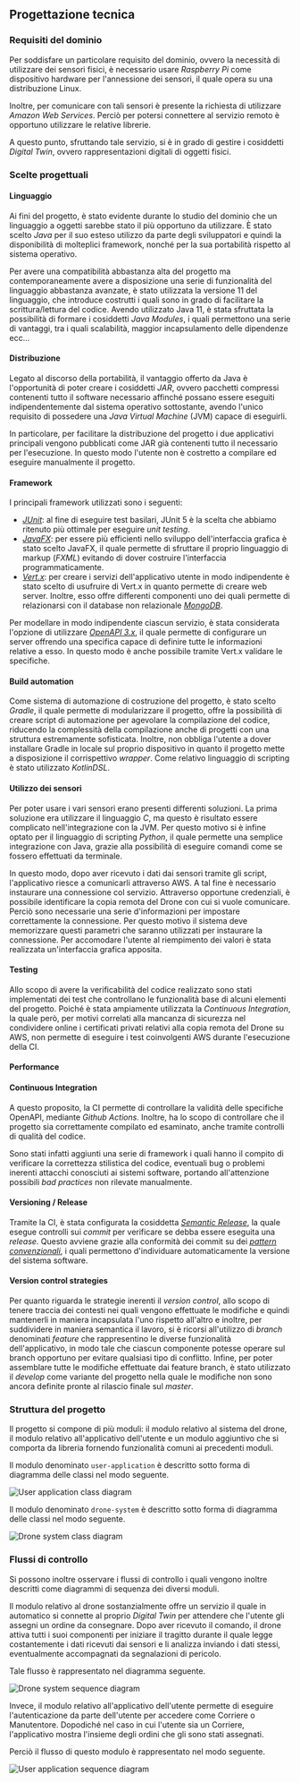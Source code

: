 ## Progettazione tecnica

### Requisiti del dominio

Per soddisfare un particolare requisito del dominio, ovvero la necessità di utilizzare dei sensori fisici, è
necessario usare _Raspberry Pi_ come dispositivo hardware per l'annessione dei sensori, il quale opera su una
distribuzione Linux.

Inoltre, per comunicare con tali sensori è presente la richiesta di utilizzare _Amazon Web Services_.
Perciò per potersi connettere al servizio remoto è opportuno utilizzare le relative librerie.

A questo punto, sfruttando tale servizio, si è in grado di gestire i cosiddetti _Digital Twin_, ovvero rappresentazioni
digitali di oggetti fisici.


### Scelte progettuali

#### Linguaggio

Ai fini del progetto, è stato evidente durante lo studio del dominio che un linguaggio a oggetti sarebbe
stato il più opportuno da utilizzare. È stato scelto _Java_ per il suo esteso utilizzo da parte degli sviluppatori
e quindi la disponibilità di molteplici framework, nonché per la sua portabilità rispetto al sistema operativo.

Per avere una compatibilità abbastanza alta del progetto ma contemporaneamente avere a disposizione una serie di
funzionalità del linguaggio abbastanza avanzate, è stato utilizzata la versione 11 del linguaggio, che introduce
costrutti i quali sono in grado di facilitare la scrittura/lettura del codice.
Avendo utilizzato Java 11, è stata sfruttata la possibilità di formare i cosiddetti _Java Modules_, i quali
permettono una serie di vantaggi, tra i quali scalabilità, maggior incapsulamento delle dipendenze ecc...

#### Distribuzione

Legato al discorso della portabilità, il vantaggio offerto da Java è l'opportunità di poter creare i cosiddetti _JAR_, 
ovvero pacchetti compressi contenenti tutto il software necessario affinché possano essere eseguiti indipendentemente
dal sistema operativo sottostante, avendo l'unico requisito di possedere una _Java Virtual Machine_ (JVM) capace di
eseguirli.

In particolare, per facilitare la distribuzione del progetto i due applicativi principali vengono pubblicati come JAR
già contenenti tutto il necessario per l'esecuzione. In questo modo l'utente non è costretto a compilare ed eseguire
manualmente il progetto.

#### Framework

I principali framework utilizzati sono i seguenti:
- [_JUnit_](https://junit.org/junit5/): al fine di eseguire test basilari, JUnit 5 è la scelta che abbiamo ritenuto 
  più ottimale per eseguire _unit testing_.
- [_JavaFX_](https://openjfx.io/): per essere più efficienti nello sviluppo dell'interfaccia grafica è stato scelto 
  JavaFX, il quale permette di sfruttare il proprio linguaggio di markup (_FXML_) evitando di dover costruire 
  l'interfaccia programmaticamente.
- [_Vert.x_](https://vertx.io/): per creare i servizi dell'applicativo utente in modo indipendente è stato scelto di 
  usufruire di Vert.x in quanto permette di creare web server. Inoltre, esso offre differenti componenti uno dei quali
  permette di relazionarsi con il database non relazionale [_MongoDB_](https://www.mongodb.com/).

Per modellare in modo indipendente ciascun servizio, è stata considerata l'opzione di utilizzare 
[_OpenAPI 3.x_](https://swagger.io/specification/), il quale
permette di configurare un server offrendo una specifica capace di definire tutte le informazioni relative a esso.
In questo modo è anche possibile tramite Vert.x validare le specifiche.

#### Build automation 

Come sistema di automazione di costruzione del progetto, è stato scelto _Gradle_, il quale permette di modularizzare il
progetto, offre la possibilità di creare script di automazione per agevolare la compilazione del codice,
riducendo la complessità della compilazione anche di progetti con una struttura estremamente sofisticata.
Inoltre, non obbliga l'utente a dover installare Gradle in locale sul proprio dispositivo in quanto il progetto mette a
disposizione il corrispettivo _wrapper_.
Come relativo linguaggio di scripting è stato utilizzato _KotlinDSL_.

#### Utilizzo dei sensori

Per poter usare i vari sensori erano presenti differenti soluzioni. La prima soluzione era utilizzare il linguaggio _C_,
ma questo è risultato essere complicato nell'integrazione con la JVM. 
Per questo motivo si è infine optato per il linguaggio di scripting _Python_, il quale permette una semplice integrazione
con Java, grazie alla possibilità di eseguire comandi come se fossero effettuati da terminale.

In questo modo, dopo aver ricevuto i dati dai sensori tramite gli script, l'applicativo riesce a comunicarli attraverso
AWS. A tal fine è necessario instaurare una connessione col servizio.
Attraverso opportune credenziali, è possibile identificare la copia remota del Drone con cui si vuole comunicare.
Perciò sono necessarie una serie d'informazioni per impostare correttamente la connessione. Per questo motivo
il sistema deve memorizzare questi parametri che saranno utilizzati per instaurare la connessione. Per accomodare
l'utente al riempimento dei valori è stata realizzata un'interfaccia grafica apposita.

#### Testing

Allo scopo di avere la verificabilità del codice realizzato sono stati implementati dei test che controllano 
le funzionalità base di alcuni elementi del progetto.
Poiché è stata ampiamente utilizzata la _Continuous Integration_, la quale però, per motivi
correlati alla mancanza di sicurezza nel condividere online i certificati privati relativi alla copia remota del Drone su AWS,
non permette di eseguire i test coinvolgenti AWS durante l'esecuzione della CI.

#### Performance

[//]: # ( TODO add performance documentation)

#### Continuous Integration

A questo proposito, la CI permette di controllare la validità delle specifiche OpenAPI, mediante _Github Actions_. 
Inoltre, ha lo scopo di controllare che il progetto sia correttamente compilato ed esaminato, anche tramite
controlli di qualità del codice.

Sono stati infatti aggiunti una serie di framework i quali hanno il compito di verificare la correttezza stilistica
del codice, eventuali bug o problemi inerenti attacchi conosciuti ai sistemi software, portando all'attenzione possibili
_bad practices_ non rilevate manualmente.

#### Versioning / Release

Tramite la CI, è stata configurata la cosiddetta 
[_Semantic Release_](https://semantic-release.gitbook.io/semantic-release/), la quale esegue controlli sui _commit_
per verificare se debba essere eseguita una _release_. Questo avviene grazie alla conformità dei commit su dei [_pattern
convenzionali_](https://www.conventionalcommits.org/en/v1.0.0/), i quali permettono d'individuare automaticamente
la versione del sistema software.

#### Version control strategies

Per quanto riguarda le strategie inerenti il _version control_, allo scopo di tenere traccia dei contesti nei quali
vengono effettuate le modifiche e quindi mantenerli in maniera incapsulata l'uno rispetto all'altro e inoltre,
per suddividere in maniera semantica il lavoro, si è ricorsi all'utilizzo di _branch_ denominati _feature_ che 
rappresentino le diverse funzionalità dell'applicativo, in modo tale che ciascun componente potesse operare sul branch
opportuno per evitare qualsiasi tipo di conflitto.
Infine, per poter assemblare tutte le modifiche effettuate dai feature branch, è stato utilizzato il _develop_ come
variante del progetto nella quale le modifiche non sono ancora definite pronte al rilascio finale sul _master_.

### Struttura del progetto

Il progetto si compone di più moduli: il modulo relativo al sistema del drone, il modulo relativo all'applicativo
dell'utente e un modulo aggiuntivo che si comporta da libreria fornendo funzionalità comuni ai precedenti moduli.

Il modulo denominato `user-application` è descritto sotto forma di diagramma delle classi nel modo seguente.

![User application class diagram](user-application-class-diagram.svg)

Il modulo denominato `drone-system` è descritto sotto forma di diagramma delle classi nel modo seguente.

![Drone system class diagram](drone-system-class-diagram.svg)

### Flussi di controllo

Si possono inoltre osservare i flussi di controllo i quali vengono inoltre descritti come diagrammi di sequenza dei 
diversi moduli.

Il modulo relativo al drone sostanzialmente offre un servizio il quale in automatico si connette al proprio
_Digital Twin_ per attendere che l'utente gli assegni un ordine da consegnare. Dopo aver ricevuto il comando, il
drone attiva tutti i suoi componenti per iniziare il tragitto durante il quale legge costantemente
i dati ricevuti dai sensori e li analizza inviando i dati stessi, eventualmente accompagnati da segnalazioni 
di pericolo.

Tale flusso è rappresentato nel diagramma seguente.

![Drone system sequence diagram](drone-system-workflow.svg)

Invece, il modulo relativo all'applicativo dell'utente permette di eseguire l'autenticazione da parte dell'utente per
accedere come Corriere o Manutentore. Dopodiché nel caso in cui l'utente sia un Corriere, l'applicativo mostra
l'insieme degli ordini che gli sono stati assegnati. 

Perciò il flusso di questo modulo è rappresentato nel modo seguente.

![User application sequence diagram](user-application-workflow.svg)
